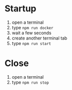 # Startup
1. open a terminal
2. type `npm run docker`
3. wait a few seconds
4. create another terminal tab
5. type `npm run start`
 
# Close
1. open a terminal
2. type `npm run stop`
